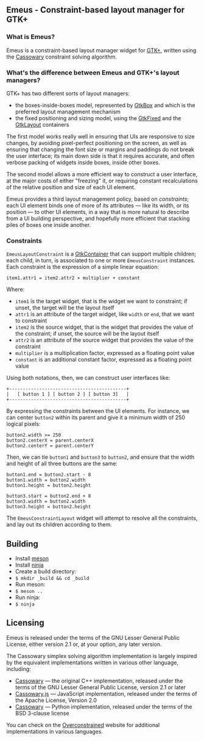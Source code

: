## Emeus - Constraint-based layout manager for GTK+

### What is Emeus?

Emeus is a constraint-based layout manager widget for [GTK+][gtk-web],
written using the [Cassowary][cassowary-web] constraint solving algorithm.

### What's the difference between Emeus and GTK+'s layout managers?

GTK+ has two different sorts of layout managers:

 * the boxes-inside-boxes model, represented by [GtkBox][gtk-box-api] and
   which is the preferred layout management mechanism
 * the fixed positioning and sizing model, using the [GtkFixed][gtk-fixed-api]
   and the [GtkLayout][gtk-layout-api] containers

The first model works really well in ensuring that UIs are responsive to
size changes, by avoiding pixel-perfect positioning on the screen, as well
as ensuring that changing the font size or margins and paddings do not break
the user interface; its main down side is that it requires accurate, and
often verbose packing of widgets inside boxes, inside other boxes.

The second model allows a more efficient way to construct a user interface,
at the major costs of either "freezing" it, or requiring constant
recalculations of the relative position and size of each UI element.

Emeus provides a third layout management policy, based on *constraints*;
each UI element binds one of more of its attributes — like its width, or its
position — to other UI elements, in a way that is more natural to describe
from a UI building perspective, and hopefully more efficient that stacking
piles of boxes one inside another.

### Constraints

`EmeusLayoutConstraint` is a [GtkContainer][gtk-container-api] that can
support multiple children; each child, in turn, is associated to one or more
`EmeusConstraint` instances. Each constraint is the expression of a simple
linear equation:

    item1.attr1 = item2.attr2 × multiplier + constant

Where:

  * `item1` is the target widget, that is the widget we want to constraint;
    if unset, the target will be the layout itself
  * `attr1` is an attribute of the target widget, like `width` or `end`,
    that we want to constraint
  * `item2` is the source widget, that is the widget that provides the value
    of the constraint; if unset, the source will be the layout itself
  * `attr2` is an attribute of the source widget that provides the value
    of the constraint
  * `multiplier` is a multiplication factor, expressed as a floating point
    value
  * `constant` is an additional constant factor, expressed as a floating
    point value

Using both notations, then, we can construct user interfaces like:

    +-------------------------------------------+
    |   [ button 1 ] [ button 2 ] [ button 3]   |
    +-------------------------------------------+

By expressing the constraints between the UI elements. For instance, we can
center `button2` within its parent and give it a minimum width of 250
logical pixels:

    button2.width >= 250
    button2.centerX = parent.centerX
    button2.centerY = parent.centerY

Then, we can tie `button1` and `button3` to `button2`, and ensure that the
width and height of all three buttons are the same:

    button1.end = button2.start - 8
    button1.width = button2.width
    button1.height = button2.height

    button3.start = button2.end + 8
    button3.width = button2.width
    button3.height = button2.height

The `EmeusConstraintLayout` widget will attempt to resolve all the
constraints, and lay out its children according to them.

## Building

 * Install [meson](http://mesonbuild.com/)
 * Install [ninja](https://ninja-build.org/)
 * Create a build directory:
  * `$ mkdir _build && cd _build`
 * Run meson:
  * `$ meson ..`
 * Run ninja:
  * `$ ninja`

## Licensing

Emeus is released under the terms of the GNU Lesser General Public License,
either version 2.1 or, at your option, any later version.

The Cassowary simplex solving algorithm implementation is largely inspired
by the equivalent implementations written in various other language,
including:

 * [Cassowary][cassowary-web] — the original C++ implementation, released
   under the terms of the GNU Lesser General Public License, version 2.1 or
   later
 * [Cassowary.js][cassowary-js-web] — JavaScript implementation, released
   under the terms of the Apache License, Version 2.0
 * [Cassowary][cassowary-py-web] — Python implementation, released under the
   terms of the BSD 3-clause license

You can check on the [Overconstrained][overconstrained-web] website for
additional implementations in various languages.

[gtk-web]: https://www.gtk.org
[cassowary-web]: http://constraints.cs.washington.edu/cassowary/
[overconstrained-web]: http://overconstrained.io/
[gtk-container-api]: https://developer.gnome.org/gtk3/stable/GtkContainer.html
[gtk-fixed-api]: https://developer.gnome.org/gtk3/stable/GtkFixed.html
[gtk-layout-api]: https://developer.gnome.org/gtk3/stable/GtkLayout.html
[gtk-box-api]: https://developer.gnome.org/gtk3/stable/GtkBox.html
[cassowary-cpp-web]: https://sourceforge.net/projects/cassowary/
[cassowary-js-web]: https://github.com/slightlyoff/cassowary.js
[cassowary-py-web]: https://github.com/pybee/cassowary
